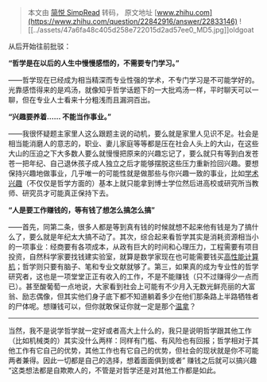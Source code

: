 > 本文由 [简悦 SimpRead](http://ksria.com/simpread/) 转码， 原文地址 [www.zhihu.com](https://www.zhihu.com/question/22842916/answer/22833146) ![[../assets/47a6fa48c405d258e722015d2ad57ee0_MD5.jpg]]oldgoat​

从后开始往前批驳：

**“哲学是在以后的人生中慢慢感悟的，不需要专门学习。”**

——哲学现在已经成为相当精深而专业性强的学术，不专门学习是不可能学好的。光靠感悟得来的是鸡汤，就像知乎哲学话题下的一大批鸡汤一样，平时聊天可以一聊，但在专业人士看来十分粗浅而且漏洞百出。

**“兴趣要养着…… 不能当作事业。”**

——我很怀疑题主家里人这么跟题主说的动机，要么就是家里人见识不足。社会是相当能消磨人的意志的，职业、妻儿家庭等等都是压在社会人头上的大山，在这些大山的压迫之下大多数人要么就慢慢把原来的兴趣忘记了，要么就只有等到白发苍苍一把年纪、自己退休孩子成人独立之后才能够摆脱这些压力重新捡回兴趣。要想保持兴趣地做事业，几乎唯一的可能性就是做那些与你兴趣一致的事业，比如[学术兴趣](https://www.zhihu.com/search?q=%E5%AD%A6%E6%9C%AF%E5%85%B4%E8%B6%A3&search_source=Entity&hybrid_search_source=Entity&hybrid_search_extra=%7B%22sourceType%22%3A%22answer%22%2C%22sourceId%22%3A22833146%7D)（不仅仅是哲学方面的）基本上就只能拿到博士学位然后进高校或研究所当教师、研究员才可能真正保持下去。

**“人是要工作赚钱的，等有钱了想怎么搞怎么搞”**

——首先，同第二条，很多人都是等到真有钱的时候就想不起来他有钱是为了搞什么了，要么就是年纪太大搞不动了。其次，综合起来看哲学其实是消耗资源相当小的一项事业：经商要有各项成本，从政有巨大的时间和心理压力，工程需要有项目投资，自然科学家要找钱建实验室，就算是数学家现在也可能需要钱买[高性能计算机](https://www.zhihu.com/search?q=%E9%AB%98%E6%80%A7%E8%83%BD%E8%AE%A1%E7%AE%97%E6%9C%BA&search_source=Entity&hybrid_search_source=Entity&hybrid_search_extra=%7B%22sourceType%22%3A%22answer%22%2C%22sourceId%22%3A22833146%7D)；哲学则只要有脑子、笔和专业文献就够了。第三，如果真的成为专业性的哲学研究者，这也是一项堂堂正正有收入的工作，不是不能赚钱（只不过赚得少一点而已）。甚至酸葡萄一点地说，大家看到社会上可能有不少月入无数光鲜亮丽的大富翁、励志偶像，但其实他们身子底下都不知道躺着多少在他们那条路上半路牺牲者的尸体呢。想赚钱可以，但你就敢保证你就一定是那个[温拿](https://www.zhihu.com/search?q=%E6%B8%A9%E6%8B%BF&search_source=Entity&hybrid_search_source=Entity&hybrid_search_extra=%7B%22sourceType%22%3A%22answer%22%2C%22sourceId%22%3A22833146%7D)？

__________________________________

当然，我不是说学哲学就一定好或者高大上什么的，我只是说明哲学跟其他工作（比如机械类的）其实没什么两样：同样有门槛、有风险也有回报；哲学相对于其他工作有它自己的优势，其他工作也有它自己的优势，但社会的现状就是你不可能两者兼得。因此一切都是自己的选择，想着面面俱到或者” 赚钱之后就可以搞兴趣 “这类想法都是自欺欺人的，不管是对哲学还是对其他工作都是如此。